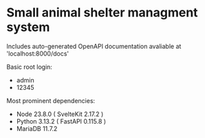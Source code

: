 # Small animal shelter managment system

Includes auto-generated OpenAPI documentation avaliable at 'localhost:8000/docs'

Basic root login:
- admin
- 12345

Most prominent dependencies:
- Node 23.8.0 ( SvelteKit 2.17.2 )
- Python 3.13.2 ( FastAPI 0.115.8 )
- MariaDB 11.7.2
